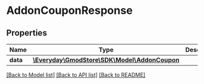 # AddonCouponResponse

## Properties
Name | Type | Description | Notes
------------ | ------------- | ------------- | -------------
**data** | [**\Everyday\GmodStore\SDK\Model\AddonCoupon**](AddonCoupon.md) |  | [optional] 

[[Back to Model list]](../../README.md#documentation-for-models) [[Back to API list]](../../README.md#documentation-for-api-endpoints) [[Back to README]](../../README.md)

